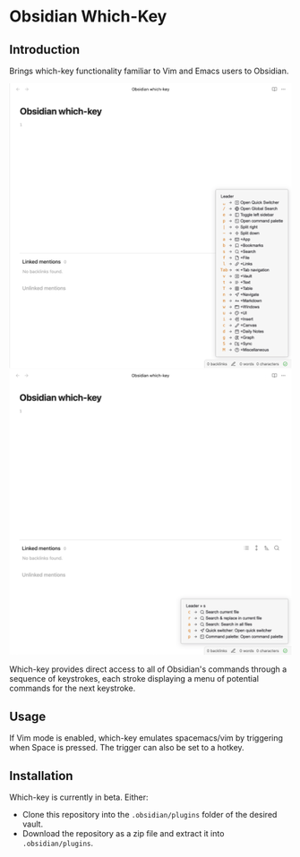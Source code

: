 # Obsidian Which-Key

<!-- ![GitHub Release](https://img.shields.io/github/v/release/GeoffreyHanson/obsidian-which-key) -->
<!-- ![GitHub Downloads (all assets, all releases)](https://img.shields.io/github/downloads/GeoffreyHanson/obsidian-which-key/total) -->

## Introduction

Brings which-key functionality familiar to Vim and Emacs users to Obsidian.

![which-key-leader-example](.github/light-mode-leader.png)
![which-key-s-example](.github/light-mode-s.png)

Which-key provides direct access to all of Obsidian's commands through a sequence of keystrokes, each stroke displaying a menu of potential commands for the next keystroke.

## Usage

If Vim mode is enabled, which-key emulates spacemacs/vim by triggering when Space is pressed. The trigger can also be set to a hotkey.

## Installation

Which-key is currently in beta. Either:

- Clone this repository into the `.obsidian/plugins` folder of the desired vault.
- Download the repository as a zip file and extract it into `.obsidian/plugins`.
